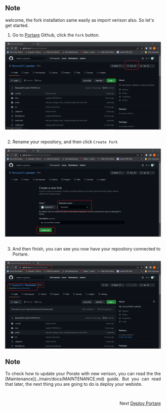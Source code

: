 ## Note
welcome, the fork installation same easily as import verison also. So let's get started.

1. Go to [Portare](../main/docs/GITHUB.md) Github, click the `Fork` button.
 <img src="https://github.com/Nemure231/portare/blob/main/docs/FORK_IMG/f1.png" align="center" />
<br><br>

2. Rename your repository, and then click `Create Fork`
<img src="https://github.com/Nemure231/portare/blob/main/docs/FORK_IMG/f2.png" align="center" />
<br><br>

3. And then finish, you can see you now have your repository connected to Portare.
<img src="https://github.com/Nemure231/portare/blob/main/docs/FORK_IMG/f3.png" align="center" />

## Note
<p align="justify">
To check how to update your Porate with new verison, you can read the the [Maintenance](../main/docs/MAINTENANCE.md) guide. But you can read that later, the next thing you are going to do is deploy your webiste. </p>

<br>
<p align="right">Next
  <a align="right" href="https://github.com/Nemure231/portare/blob/main/docs/DEPLOY.md">
    Deploy Portare
  </a>
</p>

